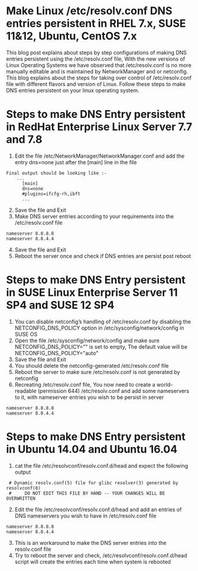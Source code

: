 # Make Linux /etc/resolv.conf DNS entries persistent in RHEL 7.x, SUSE 11&12, Ubuntu, CentOS 7.x
This blog post explains about steps by step configurations of making DNS entries persistent using the /etc/resolv.conf file, With the new versions of Linux Operating Systems we have observed that /etc/resolv.conf is no more manually editable and is maintained by NetworkManager and or netconfig.  This blog explains about the steps for taking over control of /etc/resolv.conf file with different flavors and version of Linux.  Follow these steps to make DNS entries persistent on your linux operating system.

#   Steps to make DNS Entry persistent in RedHat Enterprise Linux Server 7.7 and 7.8

   1.  Edit the file /etc/NetworkManager/NetworkManager.conf and add the entry dns=none just after the [main] line in the file

	Final output should be looking like :-
       	...
	      [main]
	      dns=none
 	      #plugins=ifcfg-rh,ibft
	      ...
   2.  Save the file and Exit
   3.  Make DNS server entries according to your requirements into the /etc/resolv.conf file
   
	nameserver 8.8.8.8
	nameserver 8.8.4.4

   4.  Save the file and Exit
   5.  Reboot the server once and check if DNS entries are persist post reboot

# Steps to make DNS Entry persistent in SUSE Linux Enterprise Server 11 SP4 and SUSE 12 SP4

   1.  You can disable netconfig’s handling of /etc/resolv.conf by disabling the NETCONFIG_DNS_POLICY option in /etc/sysconfig/network/config in SUSE OS
   2.  Open the file /etc/sysconfig/network/config and make sure NETCONFIG_DNS_POLICY="" is set to empty, The default value will be NETCONFIG_DNS_POLICY="auto"
   3.  Save the file and Exit
   4.  You should delete the netconfig-generated /etc/resolv.conf file
   5.  Reboot the server to make sure /etc/resolv.conf is not generated by netconfig
   6.  Recreating /etc/resolv.conf file, You now need to create a world-readable (permission 644) /etc/resolv.conf and add some nameservers to it, with nameserver entries you wish to be persist in server

	nameserver 8.8.8.8
	nameserver 8.8.4.4

# Steps to make DNS Entry persistent in Ubuntu 14.04 and Ubuntu 16.04

   1.  cat the file /etc/resolvconf/resolv.conf.d/head and expect the following output

     # Dynamic resolv.conf(5) file for glibc resolver(3) generated by resolvconf(8)
     #     DO NOT EDIT THIS FILE BY HAND -- YOUR CHANGES WILL BE OVERWRITTEN

   2.  Edit the file /etc/resolvconf/resolv.conf.d/head and add an entries of DNS nameservers you wish to have in /etc/resolv.conf file

	nameserver 8.8.8.8
	nameserver 8.8.4.4
  
   3.  This is an workaround to make the DNS server entries into the resolv.conf file
   4.  Try to reboot the server and check, /etc/resolvconf/resolv.conf.d/head script will create the entries each time when system is rebooted

